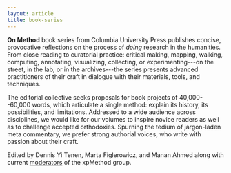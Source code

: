 ```yaml
---
layout: article
title: book-series
---
```


**On Method** book series from Columbia University Press publishes concise, provocative
reflections on the process of *doing* research in the humanities. From close reading to
curatorial practice: critical making, mapping, walking, computing, annotating, visualizing,
collecting, or experimenting---on the street, in the lab, or in the archives---the series
presents advanced practitioners of their craft in dialogue with their materials, tools, and
techniques.

The editorial collective seeks proposals for book projects of 40,000--60,000 words, which
articulate a single method: explain its history, its possibilities, and limitations. Addressed
to a wide audience across disciplines, we would like for our volumes to inspire novice readers
as well as to challenge accepted orthodoxies. Spurning the tedium of jargon-laden meta
commentary, we prefer strong authorial voices, who write with passion about their craft.

Edited by Dennis Yi Tenen, Marta Figlerowicz, and Manan Ahmed along with current
[moderators][1] of the xpMethod group.

[1]: http://xpmethod.columbia.edu/about.html
